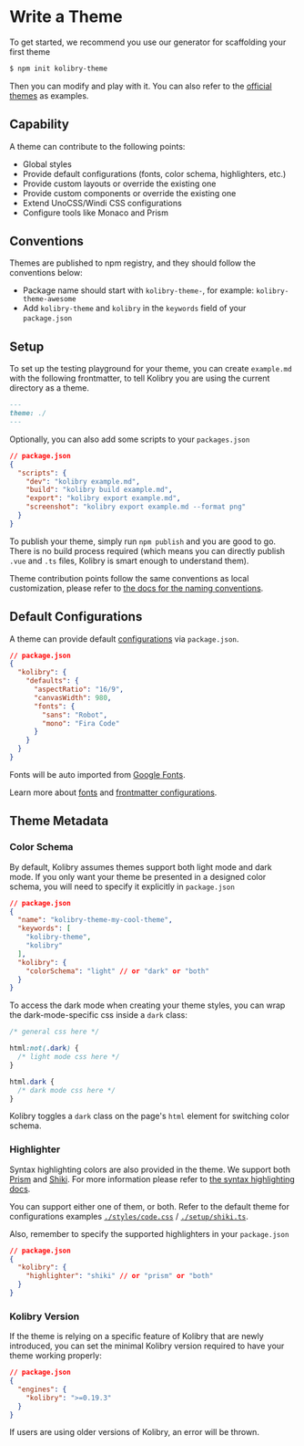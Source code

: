 # Write a Theme

To get started, we recommend you use our generator for scaffolding your first theme

```bash
$ npm init kolibry-theme
```

Then you can modify and play with it. You can also refer to the [official themes](/themes/gallery) as examples.

## Capability

A theme can contribute to the following points:

- Global styles
- Provide default configurations (fonts, color schema, highlighters, etc.)
- Provide custom layouts or override the existing one
- Provide custom components or override the existing one
- Extend UnoCSS/Windi CSS configurations
- Configure tools like Monaco and Prism

## Conventions

Themes are published to npm registry, and they should follow the conventions below:

- Package name should start with `kolibry-theme-`, for example: `kolibry-theme-awesome`
- Add `kolibry-theme` and `kolibry` in the `keywords` field of your `package.json`

## Setup

To set up the testing playground for your theme, you can create `example.md` with the following frontmatter, to tell Kolibry you are using the current directory as a theme.

```md
---
theme: ./
---
```

Optionally, you can also add some scripts to your `packages.json`

```json
// package.json
{
  "scripts": {
    "dev": "kolibry example.md",
    "build": "kolibry build example.md",
    "export": "kolibry export example.md",
    "screenshot": "kolibry export example.md --format png"
  }
}
```

To publish your theme, simply run `npm publish` and you are good to go. There is no build process required (which means you can directly publish `.vue` and `.ts` files, Kolibry is smart enough to understand them).

Theme contribution points follow the same conventions as local customization, please refer to [the docs for the naming conventions](/custom/). 

## Default Configurations

A theme can provide default [configurations](/custom/#frontmatter-configures) via `package.json`.

```json
// package.json
{
  "kolibry": {
    "defaults": {
      "aspectRatio": "16/9",
      "canvasWidth": 980,
      "fonts": {
        "sans": "Robot",
        "mono": "Fira Code"
      }
    }
  }
}
```

Fonts will be auto imported from [Google Fonts](https://fonts.google.com/).

Learn more about [fonts](/custom/fonts) and [frontmatter configurations](/custom/#frontmatter-configures).

## Theme Metadata

### Color Schema

By default, Kolibry assumes themes support both light mode and dark mode. If you only want your theme be presented in a designed color schema, you will need to specify it explicitly in `package.json`

```json
// package.json
{
  "name": "kolibry-theme-my-cool-theme",
  "keywords": [
    "kolibry-theme",
    "kolibry"
  ],
  "kolibry": {
    "colorSchema": "light" // or "dark" or "both"
  }
}
```

To access the dark mode when creating your theme styles, you can wrap the dark-mode-specific css inside a `dark` class:

```css
/* general css here */

html:not(.dark) {
  /* light mode css here */
}

html.dark {
  /* dark mode css here */
}
```

Kolibry toggles a `dark` class on the page's `html` element for switching color schema.

### Highlighter

Syntax highlighting colors are also provided in the theme. We support both [Prism](https://prismjs.com/) and [Shiki](https://github.com/shikijs/shiki). For more information please refer to [the syntax highlighting docs](/custom/highlighters).

You can support either one of them, or both. Refer to the default theme for configurations examples [`./styles/code.css`](https://github.com/kolibryjs/kolibry/blob/main/packages/create-theme/template/styles/code.css) / [`./setup/shiki.ts`](https://github.com/kolibryjs/kolibry/blob/main/packages/create-theme/template/setup/shiki.ts).

Also, remember to specify the supported highlighters in your `package.json`

```json
// package.json
{
  "kolibry": {
    "highlighter": "shiki" // or "prism" or "both"
  }
}
```

### Kolibry Version

If the theme is relying on a specific feature of Kolibry that are newly introduced, you can set the minimal Kolibry version required to have your theme working properly:

```json
// package.json
{
  "engines": {
    "kolibry": ">=0.19.3"
  }
}
```

If users are using older versions of Kolibry, an error will be thrown.
